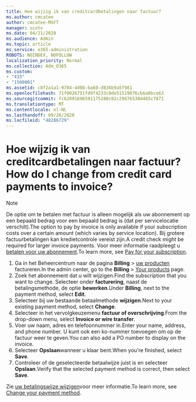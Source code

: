 ```yaml
---
title: Hoe wijzig ik van creditcardbetalingen naar factuur?
ms.author: cmcatee
author: cmcatee-MSFT
manager: scotv
ms.date: 04/21/2020
ms.audience: Admin
ms.topic: article
ms.service: o365-administration
ROBOTS: NOINDEX, NOFOLLOW
localization_priority: Normal
ms.collection: Adm_O365
ms.custom:
- "433"
- "1500001"
ms.assetid: c8f2a1a1-9704-4d08-ba60-d836b9a5f981
ms.openlocfilehash: 71f0026751fd9f4233c0de51519076cb6a0bce63
ms.sourcegitcommit: fc62091696591175280c02c29876530d485c7871
ms.translationtype: MT
ms.contentlocale: nl-NL
ms.lasthandoff: 09/26/2020
ms.locfileid: "48286729"
---
```

# <a name="how-do-i-change-from-credit-card-payments-to-invoice"></a><span data-ttu-id="8ed35-102">Hoe wijzig ik van creditcardbetalingen naar factuur?</span><span class="sxs-lookup"><span data-stu-id="8ed35-102">How do I change from credit card payments to invoice?</span></span>

> [!NOTE]
> <span data-ttu-id="8ed35-103">De optie om te betalen met factuur is alleen mogelijk als uw abonnement op een bepaald bedrag voor een bepaald bedrag is (dat per servicelocatie verschilt).</span><span class="sxs-lookup"><span data-stu-id="8ed35-103">The option to pay by invoice is only available if your subscription costs over a certain amount (which varies by service location).</span></span> <span data-ttu-id="8ed35-104">Bij grotere factuurbetalingen kan kredietcontrole vereist zijn.</span><span class="sxs-lookup"><span data-stu-id="8ed35-104">A credit check might be required for larger invoice payments.</span></span> <span data-ttu-id="8ed35-105">Voor meer informatie raadpleegt u [betalen voor uw abonnement](https://docs.microsoft.com/microsoft-365/commerce/billing-and-payments/pay-for-your-subscription).</span><span class="sxs-lookup"><span data-stu-id="8ed35-105">To learn more, see [Pay for your subscription](https://docs.microsoft.com/microsoft-365/commerce/billing-and-payments/pay-for-your-subscription).</span></span>

1. <span data-ttu-id="8ed35-106">Ga in het Beheercentrum naar de pagina **Billing**  >  [uw producten](https://go.microsoft.com/fwlink/p/?linkid=842054) factureren.</span><span class="sxs-lookup"><span data-stu-id="8ed35-106">In the admin center, go to the **Billing** > [Your products](https://go.microsoft.com/fwlink/p/?linkid=842054) page.</span></span>
2. <span data-ttu-id="8ed35-107">Zoek het abonnement dat u wilt wijzigen.</span><span class="sxs-lookup"><span data-stu-id="8ed35-107">Find the subscription that you want to change.</span></span> <span data-ttu-id="8ed35-108">Selecteer onder **facturering**, naast de betalingsmethode, de optie **bewerken**.</span><span class="sxs-lookup"><span data-stu-id="8ed35-108">Under **Billing**, next to the payment method, select **Edit**.</span></span>
3. <span data-ttu-id="8ed35-109">Selecteer bij uw bestaande betaalmethode **wijzigen**.</span><span class="sxs-lookup"><span data-stu-id="8ed35-109">Next to your existing payment method, select **Change**.</span></span>
4. <span data-ttu-id="8ed35-110">Selecteer in het vervolgkeuzemenu **factuur of overschrijving**.</span><span class="sxs-lookup"><span data-stu-id="8ed35-110">From the drop-down menu, select **Invoice or wire transfer**.</span></span>
5. <span data-ttu-id="8ed35-111">Voer uw naam, adres en telefoonnummer in.</span><span class="sxs-lookup"><span data-stu-id="8ed35-111">Enter your name, address, and phone number.</span></span> <span data-ttu-id="8ed35-112">U kunt ook een ko-nummer toevoegen om op de factuur weer te geven.</span><span class="sxs-lookup"><span data-stu-id="8ed35-112">You can also add a PO number to display on the invoice.</span></span>
6. <span data-ttu-id="8ed35-113">Selecteer **Opslaan**wanneer u klaar bent.</span><span class="sxs-lookup"><span data-stu-id="8ed35-113">When you're finished, select **Save**.</span></span>
7. <span data-ttu-id="8ed35-114">Controleer of de geselecteerde betaalwijze juist is en selecteer **Opslaan**.</span><span class="sxs-lookup"><span data-stu-id="8ed35-114">Verify that the selected payment method is correct, then select **Save**.</span></span>

<span data-ttu-id="8ed35-115">Zie [uw betalingswijze wijzigen](https://docs.microsoft.com/microsoft-365/commerce/billing-and-payments/change-payment-method)voor meer informatie.</span><span class="sxs-lookup"><span data-stu-id="8ed35-115">To learn more, see [Change your payment method](https://docs.microsoft.com/microsoft-365/commerce/billing-and-payments/change-payment-method).</span></span>